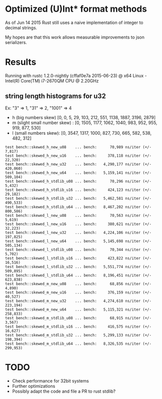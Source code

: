 # Optimized (U)Int* format methods

As of Jun 14 2015 Rust still uses a naive implementation of integer to decimal strings.

My hopes are that this work allows measurable improvements to json serializers.

# Results

Running with rustc 1.2.0-nightly (cffaf0e7a 2015-06-23) @ x64 Linux - Intel(R) Core(TM) i7-2670QM CPU @ 2.20GHz

## string length histograms for u32

Ex: "3" => 1, "31" => 2, "1001" => 4 

* h (big numbers skew)
[0, 0, 5, 29, 103, 212, 551, 1138, 1887, 3196, 2879]
* m (slight small number skew) :
[0, 1505, 1177, 1062, 1040, 983, 952, 955, 919, 877, 530]
* l (small numbers skew):
[0, 3547, 1317, 1000, 827, 730, 665, 582, 538, 482, 312]

```
test bench::skewed_h_new_u08    ... bench:      70,989 ns/iter (+/- 7,817)
test bench::skewed_h_new_u16    ... bench:     378,118 ns/iter (+/- 22,320)
test bench::skewed_h_new_u32    ... bench:   4,290,177 ns/iter (+/- 420,060)
test bench::skewed_h_new_u64    ... bench:   5,159,141 ns/iter (+/- 509,104)
test bench::skewed_h_stdlib_u08 ... bench:      70,296 ns/iter (+/- 5,432)
test bench::skewed_h_stdlib_u16 ... bench:     424,123 ns/iter (+/- 29,182)
test bench::skewed_h_stdlib_u32 ... bench:   5,462,581 ns/iter (+/- 490,533)
test bench::skewed_h_stdlib_u64 ... bench:   8,467,202 ns/iter (+/- 800,586)
test bench::skewed_l_new_u08    ... bench:      70,563 ns/iter (+/- 5,619)
test bench::skewed_l_new_u16    ... bench:     380,621 ns/iter (+/- 32,223)
test bench::skewed_l_new_u32    ... bench:   4,224,106 ns/iter (+/- 197,825)
test bench::skewed_l_new_u64    ... bench:   5,145,698 ns/iter (+/- 505,134)
test bench::skewed_l_stdlib_u08 ... bench:      70,344 ns/iter (+/- 5,702)
test bench::skewed_l_stdlib_u16 ... bench:     423,822 ns/iter (+/- 16,516)
test bench::skewed_l_stdlib_u32 ... bench:   5,551,774 ns/iter (+/- 509,895)
test bench::skewed_l_stdlib_u64 ... bench:   8,196,451 ns/iter (+/- 623,838)
test bench::skewed_m_new_u08    ... bench:      68,856 ns/iter (+/- 4,890)
test bench::skewed_m_new_u16    ... bench:     376,159 ns/iter (+/- 40,527)
test bench::skewed_m_new_u32    ... bench:   4,274,610 ns/iter (+/- 223,194)
test bench::skewed_m_new_u64    ... bench:   5,115,321 ns/iter (+/- 258,833)
test bench::skewed_m_stdlib_u08 ... bench:      68,915 ns/iter (+/- 3,567)
test bench::skewed_m_stdlib_u16 ... bench:     416,575 ns/iter (+/- 16,627)
test bench::skewed_m_stdlib_u32 ... bench:   5,299,133 ns/iter (+/- 198,394)
test bench::skewed_m_stdlib_u64 ... bench:   8,326,535 ns/iter (+/- 299,953)

```

# TODO

* Check performance for 32bit systems
* Further optimizations
* Possibly adapt the code and file a PR to rust stdlib?
